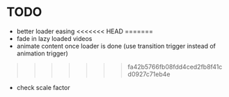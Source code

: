 # TODO

- better loader easing
<<<<<<< HEAD
=======
- fade in lazy loaded videos
- animate content once loader is done (use transition trigger instead of animation trigger)
>>>>>>> fa42b5766fb08fdd4ced2fb8f41cd0927c71eb4e
- check scale factor
